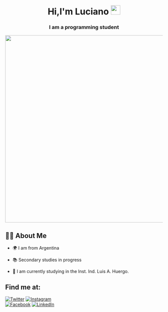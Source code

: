 <h1 align="center">Hi,I'm Luciano <img src="https://raw.githubusercontent.com/MartinHeinz/MartinHeinz/master/wave.gif" width="30px"> </h1>
<h3 align="center">I am a programming student</h3>
<a href="#"><img src="https://steamuserimages-a.akamaihd.net/ugc/945086959075668220/257DECCEF6846BCC6CCEEB44356B3039DD3792AA/?imw=1024&imh=576&ima=fit&impolicy=Letterbox&imcolor=%23000000&letterbox=true" widht="700px" height="600px" /></a>

## 🙋‍♂️ About Me

- 🌍 I am from Argentina

- 📚 Secondary studies in progress

- 🎯 I am currently studying in the Inst. Ind. Luis A. Huergo.

## Find me at:
[![Twitter](https://img.shields.io/badge/Twitter-@LRodrigoe7-1DA1F2?style=for-the-badge&logo=twitter&logoColor=white&labelColor=101010)](https://twitter.com/L_Rodr1go)
[![Instagram](https://img.shields.io/badge/Instagram-@LRodrigoe7-E4405F?style=for-the-badge&logo=instagram&logoColor=white&labelColor=101010)](https://www.instagram.com/lrodrigoe7/)
</br>
[![Facebook](https://img.shields.io/badge/Facebook-@LucianoRodrigo-1877F2?style=for-the-badge&logo=facebook&logoColor=white&labelColor=101010)](https://www.facebook.com/luciano.rodrigo.566/)
[![LinkedIn](https://img.shields.io/badge/LinkedIn-Luciano_Gabriel_Rodrigo-0077B5?style=for-the-badge&logo=linkedin&logoColor=white&labelColor=101010)](https://www.linkedin.com/in/luciano-gabriel-rodrigo-3402821ba/)
